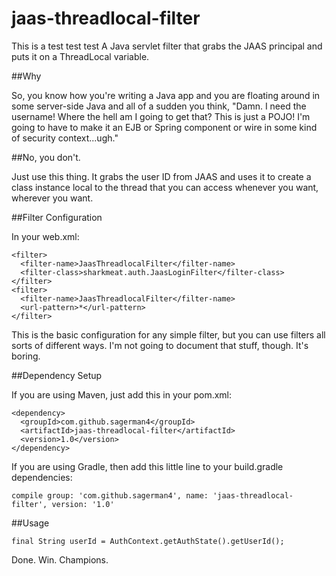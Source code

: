 # jaas-threadlocal-filter
This is a test test test
A Java servlet filter that grabs the JAAS principal and puts it on a ThreadLocal variable.

##Why

So, you know how you're writing a Java app and you are floating around in some server-side Java and all of a sudden you think, "Damn.  I need the username! Where the hell am I going to get that? This is just a POJO! I'm going to have to make it an EJB or Spring component or wire in some kind of security context...ugh."

##No, you don't.

Just use this thing.  It grabs the user ID from JAAS and uses it to create a class instance local to the thread that you can access whenever you want, wherever you want.

##Filter Configuration

In your web.xml:

```
<filter>
  <filter-name>JaasThreadlocalFilter</filter-name>
  <filter-class>sharkmeat.auth.JaasLoginFilter</filter-class>
</filter>
<filter>
  <filter-name>JaasThreadlocalFilter</filter-name>
  <url-pattern>*</url-pattern>
</filter>
```

This is the basic configuration for any simple filter, but you can use filters all sorts of different ways.  I'm not going to document that stuff, though.  It's boring.

##Dependency Setup

If you are using Maven, just add this in your pom.xml:

```
<dependency>
  <groupId>com.github.sagerman4</groupId>
  <artifactId>jaas-threadlocal-filter</artifactId>
  <version>1.0</version>
</dependency>
```

If you are using Gradle, then add this little line to your build.gradle dependencies:

```
compile group: 'com.github.sagerman4', name: 'jaas-threadlocal-filter', version: '1.0'
```

##Usage

```
final String userId = AuthContext.getAuthState().getUserId();
```

Done.  Win.  Champions.
